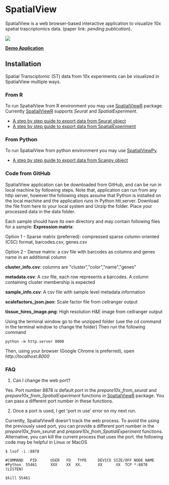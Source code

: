 # SpatialView

SpatialView is a web browser-based interactive application to visualize 10x spatial trascriptomics data.
(paper link: *pending publication*).

![](spatialview_screenshot.png)

**[Demo Application](https://www.biostat.wisc.edu/~kendzior/spatialviewdemo/)**

## Installation
Spatial Transciptomic (ST) data from 10x experiments can be visualized in SpatialView multiple ways.

### From R
To run SpatialView from R environment you may use [SpatialViewR](https://github.com/kendziorski-lab/SpatialViewR) package. 
Currently [SpatialViewR](https://github.com/kendziorski-lab/SpatialViewR) supports *Seurat* and *SpatialExperiment*.

- [A step by step guide to export data from Seurat object](https://kendziorski-lab.github.io/projects/spatialview/SpatialView_Tutorial_Using_Seurat.html)
- [A step by step guide to export data from SpatialExperiment](https://kendziorski-lab.github.io/projects/spatialview/SpatialView_Tutorial_Using_SpatialExperiment.html)
### From Python
To run SpatialView from python environment you may use [SpatialViewPy](https://github.com/kendziorski-lab/SpatialViewPy).

- [A step by step guide to export data from Scanpy object](https://kendziorski-lab.github.io/projects/spatialview/SpatialView_Tutorial_Using_Scanpy.html)

### Code from GitHub
SpatialView application can be downloaded from GitHub, and can be run in local machine by following steps. Note that, application can run from any http server, however the following steps assume that Python is installed on the local machine and the application runs in Python htt.server.
Download the file from here to your local system and Unzip the folder.
Place your processed data in the data folder.

Each sample should have its own directory and may contain following files for a sample:
**Expression matrix**:

  Option 1 - Sparse matrix (preferred): compressed sparse column-oriented (CSC) format, barcodes.csv, genes.csv

  Option 2 - Dense matrix: a csv file with barcodes as columns and genes name in an additional column

**cluster_info.csv**: columns are "cluster","color","name","genes"

**metadata.csv**: A csv file, each row represents a barcodes. A column containing cluster membership is expected

**sample_info.csv**: A csv file with sample level metadata information

**scalefactors_json.json**: Scale factor file from cellranger output

**tissue_hires_image.png**: High resolution H&E image from cellranger output

Using the terminal window go to the unzipped folder (use the cd command in the terminal window to change the folder) Then run the following command

``python -m http.server 8000``

Then, using your browser (Google Chrome is preferred), open *http://localhost:8000*

### FAQ

1. Can I change the web port?

Yes. Port number 8878 is default port in the *prepare10x_from_seurat* and *prepare10x_from_SpatialExperiment* functions in [SpatialViewR](https://github.com/kendziorski-lab/SpatialViewR) package. You can pass a different port number in these functions.

2. Once a port is used, I get 'port in use' error on my next run.

Currently, SpatialViewR doesn't track the web process. To avoid the using the previously used port, you can provide a different port number in the *prepare10x_from_seurat* and *prepare10x_from_SpatialExperiment* functions. Alternative, you can kill the current process that uses the port. the following code may be helpful in Linux or MacOS
```
$ lsof -i :8878

#COMMAND   PID      USER   FD   TYPE     DEVICE SIZE/OFF NODE NAME
#Python  55461      XXX    XX  XX.       XX      XX  TCP *:8878 (LISTEN)

$kill 55461
```
